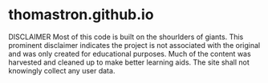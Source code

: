 # thomastron.github.io

DISCLAIMER 
Most of this code is built on the shourlders of giants. This prominent disclaimer indicates the project is not associated with the original and was only created for educational purposes. Much of the content was harvested and cleaned up to make better learning aids. The site shall not knowingly collect any user data. 


